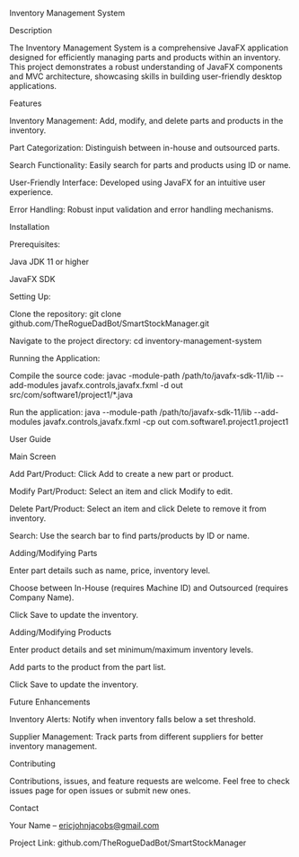 Inventory Management System

Description

The Inventory Management System is a comprehensive JavaFX application designed for efficiently managing parts and products within an inventory. This project demonstrates a robust understanding of JavaFX components and MVC architecture, showcasing skills in building user-friendly desktop applications.


Features

Inventory Management: Add, modify, and delete parts and products in the inventory.

Part Categorization: Distinguish between in-house and outsourced parts.

Search Functionality: Easily search for parts and products using ID or name.

User-Friendly Interface: Developed using JavaFX for an intuitive user experience.

Error Handling: Robust input validation and error handling mechanisms.


Installation

Prerequisites:

Java JDK 11 or higher

JavaFX SDK

Setting Up:

Clone the repository: git clone github.com/TheRogueDadBot/SmartStockManager.git

Navigate to the project directory: cd inventory-management-system

Running the Application:

Compile the source code: javac -module-path /path/to/javafx-sdk-11/lib --add-modules javafx.controls,javafx.fxml -d out src/com/software1/project1/*.java

Run the application: java --module-path /path/to/javafx-sdk-11/lib --add-modules javafx.controls,javafx.fxml -cp out com.software1.project1.project1

User Guide

Main Screen

Add Part/Product: Click Add to create a new part or product.

Modify Part/Product: Select an item and click Modify to edit.

Delete Part/Product: Select an item and click Delete to remove it from inventory.

Search: Use the search bar to find parts/products by ID or name.

Adding/Modifying Parts

Enter part details such as name, price, inventory level.

Choose between In-House (requires Machine ID) and Outsourced (requires Company Name).

Click Save to update the inventory.

Adding/Modifying Products

Enter product details and set minimum/maximum inventory levels.

Add parts to the product from the part list.

Click Save to update the inventory.


Future Enhancements

Inventory Alerts: Notify when inventory falls below a set threshold.

Supplier Management: Track parts from different suppliers for better inventory management.


Contributing

Contributions, issues, and feature requests are welcome. Feel free to check issues page for open issues or submit new ones.

Contact

Your Name – ericjohnjacobs@gmail.com

Project Link: github.com/TheRogueDadBot/SmartStockManager
